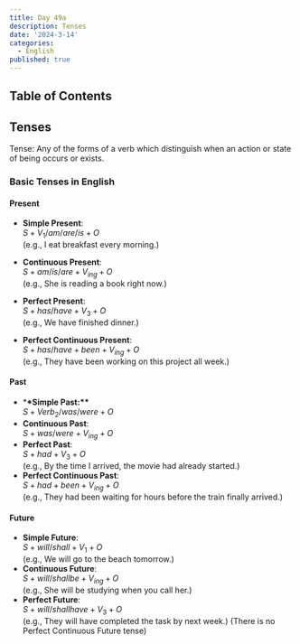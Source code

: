 ```yaml
---
title: Day 49a
description: Tenses
date: '2024-3-14'
categories:
  - English
published: true
---
```


## Table of Contents

## Tenses

Tense: Any of the forms of a verb which distinguish when an action or state of being occurs or exists.

### Basic Tenses in English

#### Present

- **Simple Present**:  
  $S + V_1/am/are/is + O$  
  (e.g., I eat breakfast every morning.)

- **Continuous Present**:  
  $S + am/is/are + V_{ing} + O$  
  (e.g., She is reading a book right now.)
- **Perfect Present**:  
  $S + has/have + V_3 + O$  
  (e.g., We have finished dinner.)
- **Perfect Continuous Present**:  
  $S + has/have + been + V_{ing} + O$  
  (e.g., They have been working on this project all week.)

#### Past

- \***\*Simple Past:\*\***  
  $S + Verb_2/was/were + O$
- **Continuous Past**:  
  $S + was/were + V_{ing} + O$
- **Perfect Past**:  
  $S + had + V_3 + O$  
  (e.g., By the time I arrived, the movie had already started.)
- **Perfect Continuous Past**:  
  $S + had + been + V_{ing} + O$  
  (e.g., They had been waiting for hours before the train finally arrived.)

#### Future

- **Simple Future**:  
  $S + will/shall + V_1 + O$  
  (e.g., We will go to the beach tomorrow.)
- **Continuous Future**:  
  $S + will/shall be + V_{ing} + O$  
  (e.g., She will be studying when you call her.)
- **Perfect Future**:  
  $S + will/shall have + V_3 + O$  
  (e.g., They will have completed the task by next week.) (There is no Perfect Continuous Future tense)
